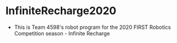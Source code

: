 # InfiniteRecharge2020
- This is Team 4598's robot program for the 2020 FIRST Robotics Competition season - Infinite Recharge
